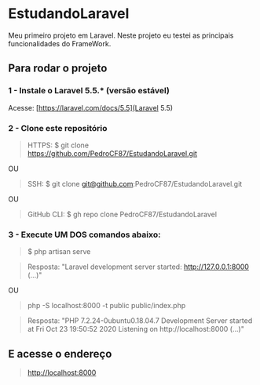 # EstudandoLaravel
Meu primeiro projeto em Laravel. Neste projeto eu testei as principais funcionalidades do FrameWork.

## Para rodar o projeto

### 1 - Instale o Laravel 5.5.* (versão estável)

Acesse: [https://laravel.com/docs/5.5](Laravel 5.5)


### 2 - Clone este repositório

> HTTPS: $ git clone https://github.com/PedroCF87/EstudandoLaravel.git

OU

> SSH: $ git clone git@github.com:PedroCF87/EstudandoLaravel.git

OU

> GitHub CLI: $ gh repo clone PedroCF87/EstudandoLaravel


### 3 - Execute UM DOS comandos abaixo:

> $ php artisan serve

> Resposta: "Laravel development server started: <http://127.0.0.1:8000> (...)"

OU

> php -S localhost:8000 -t public public/index.php

> Resposta: "PHP 7.2.24-0ubuntu0.18.04.7 Development Server started at Fri Oct 23 19:50:52 2020
> Listening on http://localhost:8000 (...)"

## E acesse o endereço

> [http://localhost:8000](LocalHost:8000)